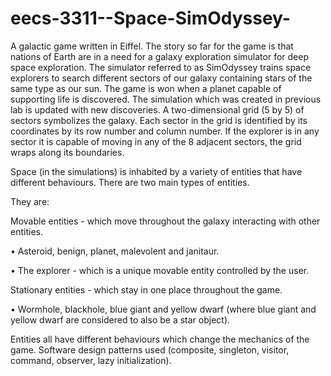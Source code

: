 # eecs-3311--Space-SimOdyssey-


A galactic game written in Eiffel. The story so far for the game is that 
nations of Earth are in a need for a galaxy exploration simulator for deep space exploration. The simulator referred to as SimOdyssey trains space explorers 
to search different sectors of our galaxy containing stars of the same type as our sun. The game is won when a planet capable of supporting life is discovered. 
The simulation which was created in previous lab is updated with new discoveries. A two-dimensional grid (5 by 5) of sectors symbolizes the galaxy. Each sector in the 
grid is identified by its coordinates by its row number and column number. If the explorer is in any sector it is capable of moving in any of the 8 adjacent sectors, 
the grid wraps along its boundaries. 

Space (in the simulations) is inhabited by a variety of entities that have different behaviours. There are two main types of entities. 

They are:

Movable entities - which move throughout the galaxy interacting with other entities.

• Asteroid, benign, planet, malevolent and janitaur.

• The explorer - which is a unique movable entity controlled by the user.

Stationary entities - which stay in one place throughout the game.

• Wormhole, blackhole, blue giant and yellow dwarf (where blue giant and yellow dwarf are
considered to also be a star object).

Entities all have different behaviours which change the mechanics of the game. Software design patterns used (composite, singleton, visitor, command, observer, lazy initialization).
